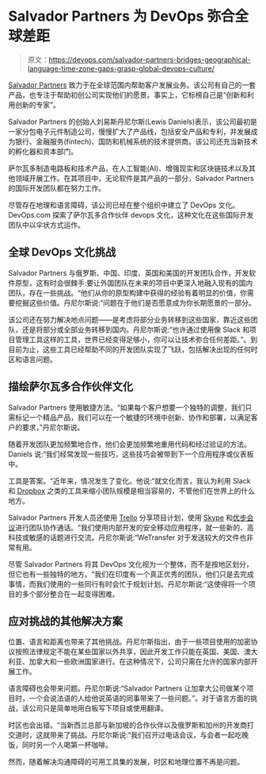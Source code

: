 # Salvador Partners 为 DevOps 弥合全球差距

> 原文：<https://devops.com/salvador-partners-bridges-geographical-language-time-zone-gaps-grasp-global-devops-culture/>

[Salvador Partners](http://salvadorpartners.com/) 致力于在全球范围内帮助客户发展业务。该公司有自己的一套产品，也专注于帮助初创公司实现他们的愿景。事实上，它标榜自己是“创新和利用创新的专家”。

Salvador Partners 的创始人刘易斯丹尼尔斯(Lewis Daniels)表示，该公司最初是一家分包电子元件制造公司，慢慢扩大了产品线，包括安全产品和专利，并发展成为银行、金融服务(fintech)、国防和机械系统的技术提供商。该公司还充当新技术的孵化器和资本部门。

萨尔瓦多制造电路板和技术产品，在人工智能(AI)、增强现实和区块链技术以及其他领域开展工作。在其项目中，无论软件是其产品的一部分，Salvador Partners 的国际开发团队都在努力工作。

尽管存在地理和语言障碍，该公司已经在整个组织中建立了 DevOps 文化。DevOps.com 探索了萨尔瓦多合作伙伴 devops 文化，这种文化在这些国际开发团队中以伞状方式运作。

## 全球 DevOps 文化挑战

Salvador Partners 与俄罗斯、中国、印度、英国和美国的开发团队合作，开发软件原型，这有时会很棘手:要让外国团队在未来的项目中更深入地融入现有的国内团队，存在一些挑战。“他们从你的原型构建中获得的经验有着明显的价值，你需要挖掘这些价值。丹尼尔斯说:“问题在于他们是否愿意成为你长期愿景的一部分。

该公司还在努力解决地点问题——是考虑将部分业务转移到这些国家，靠近这些团队，还是将部分或全部业务转移到国内。丹尼尔斯说:“也许通过使用像 Slack 和项目管理工具这样的工具，世界已经变得足够小，你可以让技术弥合任何差距。”。到目前为止，这些工具已经帮助不同的开发团队实现了飞跃，包括解决出现的任何时区和语言问题。

## 描绘萨尔瓦多合作伙伴文化

Salvador Partners 使用敏捷方法。“如果每个客户想要一个独特的调整，我们只需标记一个精品产品，我们可以在一个敏捷的环境中创新、协作和部署，以满足客户的要求，”丹尼尔斯说。

随着开发团队更加频繁地合作，他们会更加频繁地重用代码和经过验证的方法。Daniels 说:“我们经常发现一些技巧，这些技巧会被带到下一个应用程序或仪表板中。

工具是答案。“近年来，情况发生了变化。他说:“就文化而言，我认为利用 Slack 和 [Dropbox](https://dropbox.com) 之类的工具来缩小团队规模是相当容易的，不管他们在世界上的什么地方。

Salvador Partners 开发人员还使用 [Trello](https://trello.com) 分享项目计划，使用 [Skype](https://www.skype.com/en/) 和[优步会议](http://www.uberconference.com)进行团队协作通话。“我们使用内部开发的安全移动应用程序，就一些新的、高科技或敏感的话题进行交流。丹尼尔斯说:“WeTransfer 对于发送较大的文件也非常有用。

尽管 Salvador Partners 将其 DevOps 文化视为一个整体，而不是按地区划分，但它也有一些独特的地方。“我们在印度有一个真正优秀的团队，他们只是去完成事情，而我们使用的一些同行有时会忙于规划计划。丹尼尔斯说:“这使得将一个项目的多个部分整合在一起变得困难。

## 应对挑战的其他解决方案

位置、语言和距离也带来了其他挑战。丹尼尔斯指出，由于一些项目使用的加密协议按照法律规定不能在某些国家以外共享，因此开发工作只能在英国、美国、澳大利亚、加拿大和一些欧洲国家进行。在这种情况下，公司只需在允许的国家内部开展工作。

语言障碍也会带来问题。丹尼尔斯说:“Salvador Partners 让加拿大公司做某个项目时，一个会说法语的人给他说英语的同事带来了一些问题。”。对于语言方面的挑战，该公司只是简单地用白板写下项目或使用翻译。

时区也会出错。“当新西兰总部与新加坡的合作伙伴以及俄罗斯和加州的开发商打交道时，这就带来了挑战。丹尼尔斯说:“我们召开过电话会议，与会者一起吃晚饭，同时另一个人喝第一杯咖啡。

然而，随着解决沟通障碍的可用工具集的发展，时区和地理位置不再是问题。